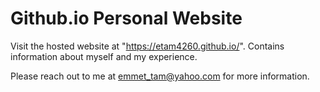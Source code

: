 # Github.io Personal Website

Visit the hosted website at "https://etam4260.github.io/". Contains
information about myself and my experience.

Please reach out to me at emmet_tam@yahoo.com for more information.
